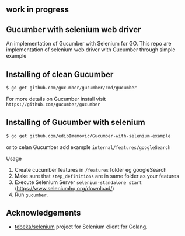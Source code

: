 ## work in progress 

## Gucumber with selenium web driver

An implementation of Gucumber with Selenium for GO. 
This repo are implementation of selenium web driver with Gucumber through simple example 

## Installing of clean Gucumber

```sh
$ go get github.com/gucumber/gucumber/cmd/gucumber
```
For more details on Gucumber install visit `https://github.com/gucumber/gucumber`

## Installing of Gucumber with selenium
```sh
$ go get github.com/edibImamovic/Gucumber-with-selenium-example
```
or to celan Gucumber add example `internal/features/googleSearch`
 
 Usage

1. Create cucumber features in `/features` folder eg googleSearch
1. Make sure that `step_definitions` are in same folder as your features
1. Execute Selenium Server `selenium-standalone start` (https://www.seleniumhq.org/download/)
1. Run `gucumber`.


## Acknowledgements

* [tebeka/selenium](https://github.com/tebeka/selenium) project for Selenium client for Golang.


